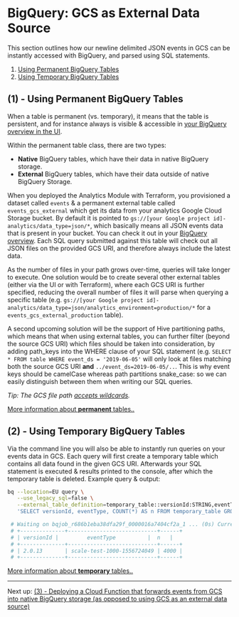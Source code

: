 # BigQuery: GCS as External Data Source

This section outlines how our newline delimited JSON events in GCS can be instantly accessed with BigQuery, and parsed using SQL statements.

1. [Using Permanent BigQuery Tables](#1---using-permanent-bigquery-tables)
2. [Using Temporary BigQuery Tables](#2---using-temporary-bigquery-tables)

## (1) - Using Permanent BigQuery Tables

When a table is permanent (vs. temporary), it means that the table is persistent, and for instance always is visible & accessible in [your BigQuery overview in the UI](https://console.cloud.google.com/bigquery).

Within the permanent table class, there are two types:

- **Native** BigQuery tables, which have their data in native BigQuery storage.
- **External** BigQuery tables, which have their data outside of native BigQuery Storage.

When you deployed the Analytics Module with Terraform, you provisioned a dataset called `events` & a permanent external table called `events_gcs_external` which get its data from your analytics Google Cloud Storage bucket. By default it is pointed to `gs://[your Google project id]-analytics/data_type=json/*`, which basically means all JSON events data that is present in your bucket. You can check it out in your [BigQuery overview](https://console.cloud.google.com/bigquery). Each SQL query submitted against this table will check out all JSON files on the provided GCS URI, and therefore always include the latest data.

As the number of files in your path grows over-time, queries will take longer to execute. One solution would be to create several other external tables (either via the UI or with Terraform), where each GCS URI is further specified, reducing the overall number of files it will parse when querying a specific table (e.g. `gs://[your Google project id]-analytics/data_type=json/analytics_environment=production/*` for a `events_gcs_external_production` table).

A second upcoming solution will be the support of Hive partitioning paths, which means that when using external tables, you can further filter (beyond the source GCS URI) which files should be taken into consideration, by adding path_keys into the WHERE clause of your SQL statement (e.g. `SELECT * FROM table WHERE event_ds = '2019-06-05'` will only look at files matching both the source GCS URI **and** `../event_ds=2019-06-05/..`. This is why event keys should be camelCase whereas path partitions snake_case: so we can easily distinguish between them when writing our SQL queries.

_Tip: The GCS file path [accepts wildcards](https://cloud.google.com/bigquery/external-data-cloud-storage#wildcard-support)._

[More information about **permanent** tables..](https://cloud.google.com/bigquery/external-data-cloud-storage#permanent-tables)

## (2) - Using Temporary BigQuery Tables

Via the command line you will also be able to instantly run queries on your events data in GCS. Each query will first create a temporary table which contains all data found in the given GCS URI. Afterwards your SQL statement is executed & results printed to the console, after which the temporary table is deleted. Example query & output:

```bash
bq --location=EU query \
   --use_legacy_sql=false \
   --external_table_definition=temporary_table::versionId:STRING,eventType:STRING@NEWLINE_DELIMITED_JSON=gs://[your Google project id]-analytics/data_type=json/analytics_environment=testing/event_category=cold/\* \
   'SELECT versionId, eventType, COUNT(*) AS n FROM temporary_table GROUP BY 1, 2;'

 # Waiting on bqjob_r686b1eba38dfa29f_0000016a7404cf2a_1 ... (0s) Current status: DONE   
 # +--------------+----------------------------+------+
 # | versionId |         eventType          |  n   |
 # +--------------+----------------------------+------+
 # | 2.0.13       | scale-test-1000-1556724049 | 4000 |
 # +--------------+----------------------------+------+
```

[More information about **temporary** tables..](https://cloud.google.com/bigquery/external-data-cloud-storage#temporary-tables)

---

Next up: [(3) - Deploying a Cloud Function that forwards events from GCS into native BigQuery storage (as opposed to using GCS as an external data source)](./3-bigquery-cloud-function.md)
